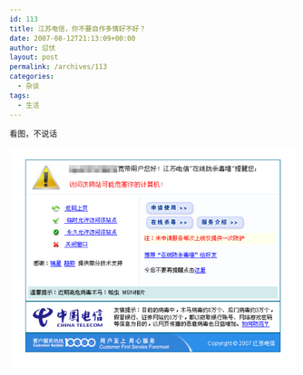 ```yaml
---
id: 113
title: 江苏电信，你不要自作多情好不好？
date: 2007-08-12T21:13:09+00:00
author: 愆伏
layout: post
permalink: /archives/113
categories:
  - 杂谈
tags:
  - 生活
---
```

看图，不说话

![chinatelcom](/wp-content/uploads/200708/12_211347_chinatelcom.jpg)
